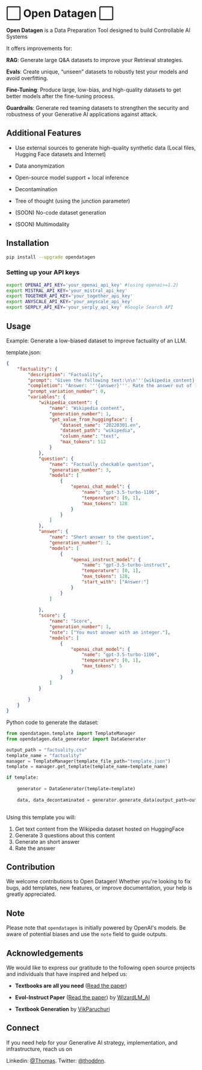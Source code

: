 # ⬜️ Open Datagen ⬜️

**Open Datagen** is a Data Preparation Tool designed to build Controllable AI Systems

It offers improvements for:

**RAG**: Generate large Q&A datasets to improve your Retrieval strategies.

**Evals**: Create unique, “unseen” datasets to robustly test your models and avoid overfitting.

**Fine-Tuning**: Produce large, low-bias, and high-quality datasets to get better models after the fine-tuning process.

**Guardrails**: Generate red teaming datasets to strengthen the security and robustness of your Generative AI applications against attack.

## Additional Features

- Use external sources to generate high-quality synthetic data (Local files, Hugging Face datasets and Internet)

- Data anonymization 

- Open-source model support + local inference

- Decontamination

- Tree of thought (using the junction parameter)

- (SOON) No-code dataset generation

- (SOON) Multimodality

## Installation

```bash
pip install --upgrade opendatagen
```

### Setting up your API keys

```bash
export OPENAI_API_KEY='your_openai_api_key' #(using openai>=1.2)
export MISTRAL_API_KEY='your_mistral_api_key'
export TOGETHER_API_KEY='your_together_api_key'
export ANYSCALE_API_KEY='your_anyscale_api_key'
export SERPLY_API_KEY='your_serply_api_key' #Google Search API 
```

## Usage

Example: Generate a low-biased dataset to improve factuality of an LLM.

template.json:
```json
{
    "factuality": {
        "description": "Factuality",
        "prompt": "Given the following text:\n\n'''{wikipedia_content}'''\n\nAnswer to this factually checkable question:\n'''{question}'''.",
        "completion": "Answer: '''{answer}'''. Rate the answer out of 10: {score}",
        "prompt_variation_number": 0,
        "variables": {
            "wikipedia_content": {
                "name": "Wikipedia content",
                "generation_number": 1,
                "get_value_from_huggingface": {
                    "dataset_name": "20220301.en",
                    "dataset_path": "wikipedia",
                    "column_name": "text",
                    "max_tokens": 512
                }
            },
            "question": {
                "name": "Factually checkable question",
                "generation_number": 3,
                "models": [
                    {
                        "openai_chat_model": {
                            "name": "gpt-3.5-turbo-1106",
                            "temperature": [0, 1],
                            "max_tokens": 128
                        }
                    }
                ]
            }, 
            "answer": {
                "name": "Short answer to the question",
                "generation_number": 1,
                "models": [
                    {
                        "openai_instruct_model": {
                            "name": "gpt-3.5-turbo-instruct",
                            "temperature": [0, 1],
                            "max_tokens": 128,
                            "start_with": ["Answer:"]
                        }
                    }
                ]
            
            },
            "score": {
                "name": "Score",
                "generation_number": 1,
                "note": ["You must answer with an integer."],
                "models": [
                    {
                        "openai_chat_model": {
                            "name": "gpt-3.5-turbo-1106",
                            "temperature": [0, 1],
                            "max_tokens": 5
                        }
                    }
                ]
            }
            
        }
    }
}
```

Python code to generate the dataset:
```python
from opendatagen.template import TemplateManager
from opendatagen.data_generator import DataGenerator

output_path = "factuality.csv"
template_name = "factuality"
manager = TemplateManager(template_file_path="template.json")
template = manager.get_template(template_name=template_name)

if template:
    
    generator = DataGenerator(template=template)
    
    data, data_decontaminated = generator.generate_data(output_path=output_path, output_decontaminated_path=None)
    
```

Using this template you will: 
1) Get text content from the Wikipedia dataset hosted on HuggingFace
2) Generate 3 questions about this content
3) Generate an short answer 
4) Rate the answer

## Contribution

We welcome contributions to Open Datagen! Whether you're looking to fix bugs, add templates, new features, or improve documentation, your help is greatly appreciated.

## Note

Please note that `opendatagen` is initially powered by OpenAI's models. Be aware of potential biases and use the `note` field to guide outputs.

## Acknowledgements

We would like to express our gratitude to the following open source projects and individuals that have inspired and helped us:

- **Textbooks are all you need** ([Read the paper](https://arxiv.org/abs/2306.11644)) 

- **Evol-Instruct Paper** ([Read the paper](https://arxiv.org/abs/2306.08568)) by [WizardLM_AI](https://twitter.com/WizardLM_AI)

- **Textbook Generation** by [VikParuchuri](https://github.com/VikParuchuri/textbook_quality)

## Connect

If you need help for your Generative AI strategy, implementation, and infrastructure, reach us on

Linkedin: [@Thomas](https://linkedin.com/in/thomasdordonne).
Twitter: [@thoddnn](https://twitter.com/thoddnn).
